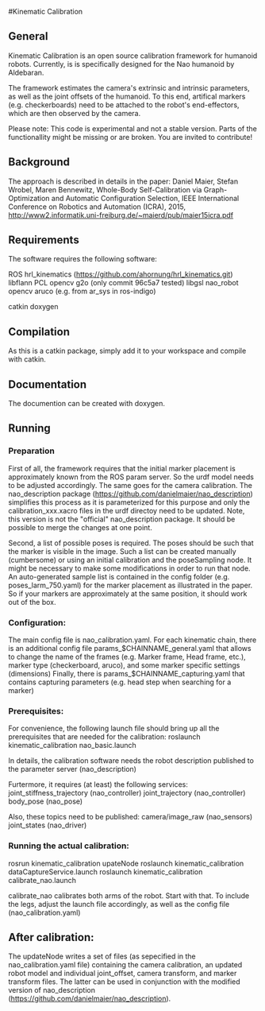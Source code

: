 #Kinematic Calibration

## General
Kinematic Calibration is an open source calibration framework for humanoid robots. Currently, is is specifically designed for the Nao humanoid by Aldebaran. 

The framework estimates the camera's extrinsic and intrinsic parameters, as well as the joint offsets of the humanoid. To this end, artifical markers (e.g. checkerboards) need to be attached to the robot's end-effectors, which are then observed by the camera. 


Please note: This code is experimental and not a stable version. Parts of the functionallity might be missing or are broken. You are invited to contribute!


## Background
The approach is described in details in the paper:
Daniel Maier, Stefan Wrobel, Maren Bennewitz, Whole-Body Self-Calibration via Graph-Optimization and Automatic Configuration Selection, IEEE International Conference on Robotics and Automation (ICRA), 2015, http://www2.informatik.uni-freiburg.de/~maierd/pub/maier15icra.pdf


## Requirements

The software requires the following software:

ROS
hrl_kinematics (https://github.com/ahornung/hrl_kinematics.git)
libflann
PCL
opencv
g2o (only commit 96c5a7 tested)
libgsl
nao_robot
opencv
aruco (e.g. from ar_sys in ros-indigo)

catkin
doxygen


## Compilation
As this is a catkin package, simply add it to your workspace and compile with catkin. 


## Documentation
The documention can be created with doxygen. 


## Running

### Preparation
First of all, the framework requires that the initial marker placement is approximately known from the ROS param server. So the urdf model needs to be adjusted accordingly. The same goes for the camera calibration. 
The nao_description package (https://github.com/danielmaier/nao_description) simplifies this process as it is parameterized for this purpose and only the calibration_xxx.xacro files in the urdf directoy need to be updated. Note, this version is not the "official" nao_description package. It should be possible to merge the changes at one point. 

Second, a list of possible poses is required. The poses should be such that the marker is visible in the image. Such a list can be created manually (cumbersome) or using an initial calibration and the poseSampling node. It might be necessary to make some modifications in order to run that node. An auto-generated sample list is contained in the config folder (e.g. poses_larm_750.yaml) for the marker placement as illustrated in the paper. So if your markers are approximately at the same position, it should work out of the box. 

### Configuration:
The main config file is nao_calibration.yaml.
For each kinematic chain, there is an additional config file params_$CHAINNAME_general.yaml  that allows to change the name of the frames (e.g. Marker frame, Head frame, etc.), marker type (checkerboard, aruco), and some marker specific settings (dimensions)
Finally, there is params_$CHAINNAME_capturing.yaml that contains capturing parameters (e.g. head step when searching for a marker) 



### Prerequisites:
For convenience, the following launch file should bring up all the prerequisites that are needed for the calibration:
roslaunch kinematic_calibration nao_basic.launch

In details, the calibration software needs the robot description published to the parameter server (nao_description)

Furtermore, it requires (at least) the following services:
joint_stiffness_trajectory (nao_controller)
joint_trajectory  (nao_controller)
body_pose (nao_pose)

Also, these topics need to be published:
camera/image_raw (nao_sensors)
joint_states (nao_driver)


### Running the actual calibration:
rosrun kinematic_calibration upateNode
roslaunch kinematic_calibration dataCaptureService.launch
roslaunch kinematic_calibration calibrate_nao.launch

calibrate_nao calibrates both arms of the robot. Start with that. To include the legs, adjust the launch file accordingly, as well as the config file (nao_calibration.yaml)


## After calibration:
The updateNode writes a set of files (as sepecified in the nao_calibration.yaml file) containing the camera calibration, an updated robot model and individual joint_offset, camera transform, and marker transform files.  The latter can be used in conjunction with the modified version of nao_description (https://github.com/danielmaier/nao_description).


